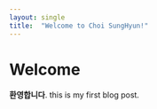```yaml
---
layout: single
title:  "Welcome to Choi SungHyun!"
---
```


# Welcome

**환영합니다**. this is my first blog post.
